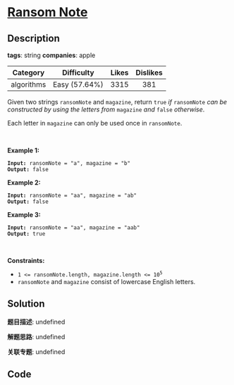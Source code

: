 # [Ransom Note](https://leetcode.com/problems/ransom-note/description/)

## Description

**tags**: string
**companies**: apple

| Category | Difficulty | Likes | Dislikes |
| :------: | :--------: | :---: | :------: |
| algorithms | Easy (57.64%) | 3315 | 381 |

<p>Given two strings <code>ransomNote</code> and <code>magazine</code>, return <code>true</code><em> if </em><code>ransomNote</code><em> can be constructed by using the letters from </em><code>magazine</code><em> and </em><code>false</code><em> otherwise</em>.</p>

<p>Each letter in <code>magazine</code> can only be used once in <code>ransomNote</code>.</p>

<p>&nbsp;</p>
<p><strong class="example">Example 1:</strong></p>
<pre><code><strong>Input:</strong> ransomNote = "a", magazine = "b"
<strong>Output:</strong> false</code></pre><p><strong class="example">Example 2:</strong></p>
<pre><code><strong>Input:</strong> ransomNote = "aa", magazine = "ab"
<strong>Output:</strong> false</code></pre><p><strong class="example">Example 3:</strong></p>
<pre><code><strong>Input:</strong> ransomNote = "aa", magazine = "aab"
<strong>Output:</strong> true</code></pre>
<p>&nbsp;</p>
<p><strong>Constraints:</strong></p>

<ul>
	<li><code>1 &lt;= ransomNote.length, magazine.length &lt;= 10<sup>5</sup></code></li>
	<li><code>ransomNote</code> and <code>magazine</code> consist of lowercase English letters.</li>
</ul>



## Solution

**题目描述**: undefined

**解题思路**: undefined

**关联专题**: undefined

## Code